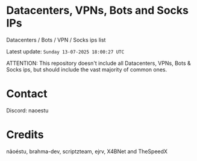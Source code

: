 # Datacenters, VPNs, Bots and Socks IPs
 
Datacenters / Bots / VPN / Socks ips list

Latest update: `Sunday 13-07-2025 18:00:27 UTC` 

ATTENTION: This repository doesn't include all Datacenters, VPNs, Bots & Socks ips, 
but should include the vast majority of common ones.

# Contact
Discord: naoestu

# Credits
nãoéstu, brahma-dev, scriptzteam, ejrv, X4BNet and TheSpeedX
